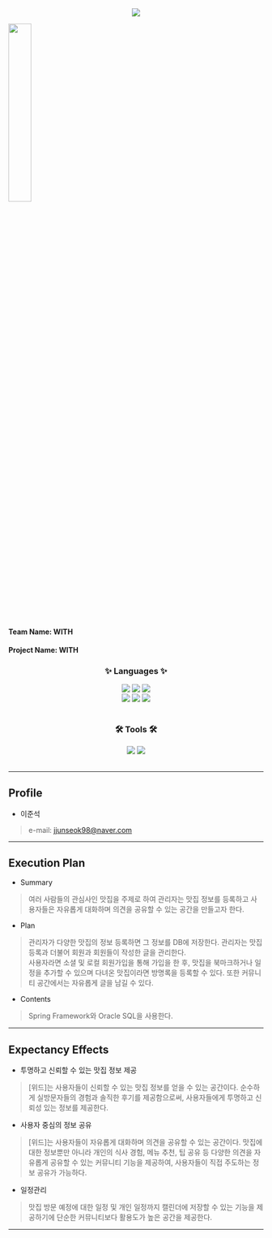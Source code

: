 <div align=center>
 <img src="https://capsule-render.vercel.app/api?type=rect&color=black&text=%20%20WITH%20%20&fontAlign=30&fontColor=ffffff&fontSize=30&textBg=true&desc=%EB%A7%9B%EC%A7%91%20%EC%A0%95%EB%B3%B4%20%EA%B3%B5%EC%9C%A0%20%EC%BB%A4%EB%AE%A4%EB%8B%88%ED%8B%B0&descAlign=60&descAlignY=50" />
</div>

 <p><img width="30%" src="https://github.com/juns2ok/WITH/assets/163388549/c2f1e5b4-5ca8-4dc8-a133-8ae61422e914"></p>
 <h4>Team Name: WITH</h4>
 <h4>Project Name: WITH</h4>


<div align=center>
	<h3>✨ Languages ✨</h3>
</div>
<div align="center">
	<img src="https://img.shields.io/badge/HTML5-E34F26?style=flat&logo=HTML5&logoColor=white" />
	<img src="https://img.shields.io/badge/CSS3-1572B6?style=flat&logo=CSS3&logoColor=white" />
	<img src="https://img.shields.io/badge/JavaScript-F7DF1E?style=flat&logo=JavaScript&logoColor=white" />
  <br>
  <img src="https://img.shields.io/badge/Spring-6DB33F?style=flat&logo=Spring&logoColor=white" />
  <img src="https://img.shields.io/badge/Mybatis-000000?style=flat&logo=Fluentd&logoColor=white" />
  <img src="https://img.shields.io/badge/Oracle%20SQL-F80000?style=flat&logo=Oracle&logoColor=white" />
</div>
<br>
<div align=center>
	<h3>🛠 Tools 🛠</h3>
</div>
<div align=center>
  <img src="https://img.shields.io/badge/Eclipse%20IDE-2C2255?style=flat&logo=EclipseIDE&logoColor=white" />
	<img src="https://img.shields.io/badge/Tomcat-F8DC75?style=flat&logo=ApacheTomcat&logoColor=white" />
</div>
<br>

-------------------------------------------

## Profile

- 이준석
> e-mail: jjunseok98@naver.com

---------------------------------------


## Execution Plan
- Summary
>  여러 사람들의 관심사인 맛집을 주제로 하여 관리자는 맛집 정보를 등록하고 사용자들은 자유롭게 대화하며 의견을 공유할 수 있는 공간을 만들고자 한다.

- Plan
>  관리자가 다양한 맛집의 정보 등록하면 그 정보를 DB에 저장한다. 관리자는 맛집 등록과 더불어 회원과 회원들이 작성한 글을 관리한다. <br> 사용자라면 소셜 및 로컬 회원가입을 통해 가입을 한 후, 맛집을 북마크하거나 일정을 추가할 수 있으며 다녀온 맛집이라면 방명록을 등록할 수 있다. 또한 커뮤니티 공간에서는 자유롭게 글을 남길 수 있다.

- Contents
> Spring Framework와 Oracle SQL을 사용한다.
 
 ------------------------------------------------
 
## Expectancy Effects
- 투명하고 신뢰할 수 있는 맛집 정보 제공
> [위드]는 사용자들이 신뢰할 수 있는 맛집 정보를 얻을 수 있는 공간이다. 순수하게 실방문자들의 경험과 솔직한 후기를 제공함으로써, 사용자들에게 투명하고 신뢰성 있는 정보를 제공한다.

- 사용자 중심의 정보 공유
> [위드]는 사용자들이 자유롭게 대화하며 의견을 공유할 수 있는 공간이다. 맛집에 대한 정보뿐만 아니라 개인의 식사 경험, 메뉴 추천, 팁 공유 등 다양한 의견을 자유롭게 공유할 수 있는 커뮤니티 기능을 제공하여, 사용자들이 직접 주도하는 정보 공유가 가능하다.

- 일정관리
> 맛집 방문 예정에 대한 일정 및 개인 일정까지 캘린더에 저장할 수 있는 기능을 제공하기에 단순한 커뮤니티보다 활용도가 높은 공간을 제공한다.

------------------------------------------------
 
